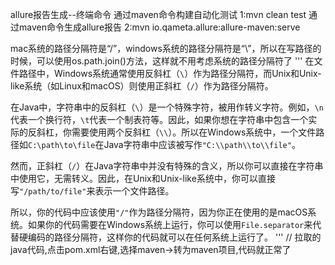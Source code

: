 allure报告生成--终端命令
通过maven命令构建自动化测试
1:mvn clean test
通过maven命令生成allure报告
2:mvn io.qameta.allure:allure-maven:serve

mac系统的路径分隔符是“/”，windows系统的路径分隔符是“\”，所以在写路径的时候，可以使用os.path.join()方法，这样就不用考虑系统的路径分隔符了
'''
在文件路径中，Windows系统通常使用反斜杠（`\`）作为路径分隔符，而Unix和Unix-like系统（如Linux和macOS）则使用正斜杠（`/`）作为路径分隔符。

在Java中，字符串中的反斜杠（`\`）是一个特殊字符，被用作转义字符。例如，`\n`代表一个换行符，`\t`代表一个制表符等。因此，如果你想在字符串中包含一个实际的反斜杠，你需要使用两个反斜杠（`\\`）。所以在Windows系统中，一个文件路径如`C:\path\to\file`在Java字符串中应该被写作`"C:\\path\\to\\file"`。

然而，正斜杠（`/`）在Java字符串中并没有特殊的含义，所以你可以直接在字符串中使用它，无需转义。因此，在Unix和Unix-like系统中，你可以直接写`"/path/to/file"`来表示一个文件路径。

所以，你的代码中应该使用`"/"`作为路径分隔符，因为你正在使用的是macOS系统。如果你的代码需要在Windows系统上运行，你可以使用`File.separator`来代替硬编码的路径分隔符，这样你的代码就可以在任何系统上运行了。
'''
// 拉取的java代码,点击pom.xml右键,选择maven->转为maven项目,代码就正常了